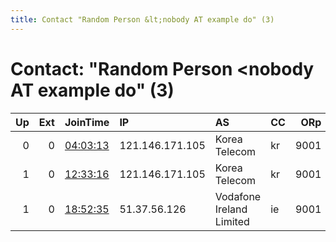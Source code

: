 ```yaml
---
title: Contact "Random Person &lt;nobody AT example do" (3)
---
```


# Contact: "Random Person &lt;nobody AT example do" (3)

|   Up |   Ext | JoinTime                                                                                              | IP              | AS                       | CC   |   ORp |   Dirp | OS    | Version   | Nickname           |   eFamMembers |
|-----:|------:|:------------------------------------------------------------------------------------------------------|:----------------|:-------------------------|:-----|------:|-------:|:------|:----------|:-------------------|--------------:|
|    0 |     0 | [04:03:13](https://nusenu.github.io/OrNetStats/w/relay/11CB7FA43F1781B197633BE08200FAF351AEAB01.html) | 121.146.171.105 | Korea Telecom            | kr   |  9001 |      0 | Linux | 0.4.2.7   | torelay            |             1 |
|    1 |     0 | [12:33:16](https://nusenu.github.io/OrNetStats/w/relay/211907C4377C4B3D764A6BC39C6DFDCBA6940B4F.html) | 121.146.171.105 | Korea Telecom            | kr   |  9001 |      0 | Linux | 0.4.6.9   | torelay            |             1 |
|    1 |     0 | [18:52:35](https://nusenu.github.io/OrNetStats/w/relay/D9BA937C75A8DEF82D261A2B7DBD116A784CC861.html) | 51.37.56.126    | Vodafone Ireland Limited | ie   |  9001 |   9030 | Linux | 0.4.2.7   | ididnteditheconfig |             1 |
